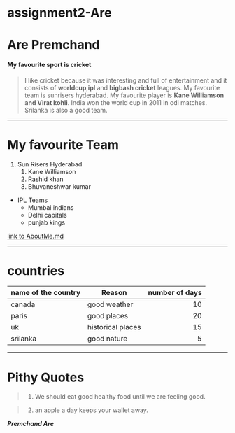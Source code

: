 # assignment2-Are


# Are Premchand
#### My favourite sport is cricket

> I like cricket because it was interesting and full of entertainment and it consists of **worldcup**,**ipl** and **bigbash cricket** leagues. My favourite team is sunrisers hyderabad. My favourite player is **Kane Williamson and Virat kohli**. India won the world cup in 2011 in odi matches. Srilanka is also a good team.

----

# My favourite Team


1. Sun Risers Hyderabad 
    1. Kane Williamson
    2. Rashid khan
    3. Bhuvaneshwar kumar

* IPL Teams 
    * Mumbai indians
    * Delhi capitals
    * punjab kings    


[link to AboutMe.md](AboutMe.md)

----
# countries
| name of the country | Reason | number of days |
| --- | --- | ---: |
| canada | good weather | 10 |
| paris | good places | 20 |
| uk | historical places | 15 |
| srilanka | good nature | 5 |

------
# Pithy Quotes 
> 1. We should eat good healthy food until we are feeling good.

> 2. an apple a day keeps your wallet away.

***Premchand Are***

